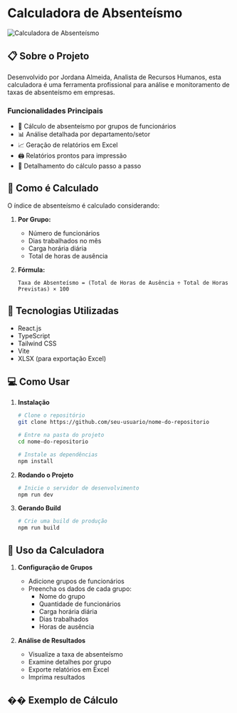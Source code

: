 # Calculadora de Absenteísmo

![Calculadora de Absenteísmo](./src/images/preview.png)

## 📋 Sobre o Projeto

Desenvolvido por Jordana Almeida, Analista de Recursos Humanos, esta calculadora é uma ferramenta profissional para análise e monitoramento de taxas de absenteísmo em empresas.

### Funcionalidades Principais

- 🏢 Cálculo de absenteísmo por grupos de funcionários
- 📊 Análise detalhada por departamento/setor
- 📈 Geração de relatórios em Excel
- 🖨️ Relatórios prontos para impressão
- 📝 Detalhamento do cálculo passo a passo

## 🧮 Como é Calculado

O índice de absenteísmo é calculado considerando:

1. **Por Grupo:**

   - Número de funcionários
   - Dias trabalhados no mês
   - Carga horária diária
   - Total de horas de ausência

2. **Fórmula:**
   ```
   Taxa de Absenteísmo = (Total de Horas de Ausência ÷ Total de Horas Previstas) × 100
   ```

## 🚀 Tecnologias Utilizadas

- React.js
- TypeScript
- Tailwind CSS
- Vite
- XLSX (para exportação Excel)

## 💻 Como Usar

1. **Instalação**

   ```bash
   # Clone o repositório
   git clone https://github.com/seu-usuario/nome-do-repositorio

   # Entre na pasta do projeto
   cd nome-do-repositorio

   # Instale as dependências
   npm install
   ```

2. **Rodando o Projeto**

   ```bash
   # Inicie o servidor de desenvolvimento
   npm run dev
   ```

3. **Gerando Build**
   ```bash
   # Crie uma build de produção
   npm run build
   ```

## 📱 Uso da Calculadora

1. **Configuração de Grupos**

   - Adicione grupos de funcionários
   - Preencha os dados de cada grupo:
     - Nome do grupo
     - Quantidade de funcionários
     - Carga horária diária
     - Dias trabalhados
     - Horas de ausência

2. **Análise de Resultados**
   - Visualize a taxa de absenteísmo
   - Examine detalhes por grupo
   - Exporte relatórios em Excel
   - Imprima resultados

## �� Exemplo de Cálculo
